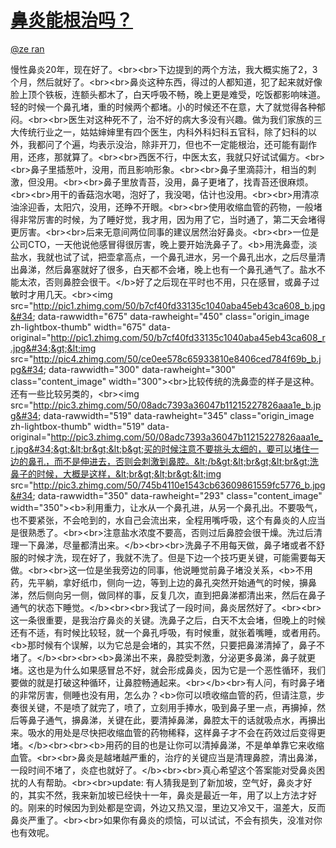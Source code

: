
#  [鼻炎能根治吗？](https://zhihu.com/questions/20473227)



[@ze ran](https://zhihu.com/people/13ba78a859eaf6b9a5b27c5c56ee8419)

慢性鼻炎20年，现在好了。&lt;br&gt;&lt;br&gt;下边提到的两个方法，我大概实施了2，3个月，然后就好了。&lt;br&gt;&lt;br&gt;鼻炎这种东西，得过的人都知道，犯了起来就好像脸上顶个铁板，连额头都木了，白天呼吸不畅，晚上更是难受，吃饭都影响味道。轻的时候一个鼻孔堵，重的时候两个都堵。小的时候还不在意，大了就觉得各种郁闷。&lt;br&gt;&lt;br&gt;医生对这种死不了，治不好的病大多没有兴趣。做为我们家族的三大传统行业之一，姑姑婶婶里有四个医生，内科外科妇科五官科，除了妇科的以外，我都问了个遍，均表示没治，除非开刀，但也不一定能根治，还可能有副作用，还疼，那就算了。&lt;br&gt;&lt;br&gt;西医不行，中医太玄，我就只好试试偏方。&lt;br&gt;&lt;br&gt;鼻子里插葱叶，没用，而且影响形象。&lt;br&gt;&lt;br&gt;鼻子里滴蒜汁，相当的刺激，但没用。&lt;br&gt;&lt;br&gt;鼻子里放青苔，没用，鼻子更堵了，找青苔还很麻烦。&lt;br&gt;&lt;br&gt;用干的香菇泡水喝，泡好了，我没喝，估计也没用。&lt;br&gt;&lt;br&gt;用清凉油涂迎香，太阳穴，没用，还睁不开眼。&lt;br&gt;&lt;br&gt;使用收缩血管的药物，一般堵得非常厉害的时候，为了睡好觉，我才用，因为用了它，当时通了，第二天会堵得更厉害。&lt;br&gt;&lt;br&gt;后来无意间两位同事的建议居然治好鼻炎。&lt;br&gt;&lt;br&gt;一位是公司CTO，一天他说他感冒得很厉害，晚上要开始洗鼻子了。&lt;b&gt;用洗鼻壶，淡盐水，我就也试了试，把壶拿高点，一个鼻孔进水，另一个鼻孔出水，之后尽量清出鼻涕，然后鼻塞就好了很多，白天都不会堵，晚上也有一个鼻孔通气了。盐水不能太浓，否则鼻腔会很干。&lt;/b&gt;好了之后现在平时也不用，只在感冒，或鼻子过敏时才用几天。&lt;br&gt;&lt;img src=&#34;http://pic1.zhimg.com/50/b7cf40fd33135c1040aba45eb43ca608_b.jpg&#34; data-rawwidth=&#34;675&#34; data-rawheight=&#34;450&#34; class=&#34;origin_image zh-lightbox-thumb&#34; width=&#34;675&#34; data-original=&#34;http://pic1.zhimg.com/50/b7cf40fd33135c1040aba45eb43ca608_r.jpg&#34;&gt;&lt;img src=&#34;http://pic4.zhimg.com/50/ce0ee578c65933810e8406ced784f69b_b.jpg&#34; data-rawwidth=&#34;300&#34; data-rawheight=&#34;300&#34; class=&#34;content_image&#34; width=&#34;300&#34;&gt;&lt;br&gt;比较传统的洗鼻壶的样子是这种。还有一些比较另类的，&lt;br&gt;&lt;img src=&#34;http://pic3.zhimg.com/50/08adc7393a36047b11215227826aaa1e_b.jpg&#34; data-rawwidth=&#34;519&#34; data-rawheight=&#34;345&#34; class=&#34;origin_image zh-lightbox-thumb&#34; width=&#34;519&#34; data-original=&#34;http://pic3.zhimg.com/50/08adc7393a36047b11215227826aaa1e_r.jpg&#34;&gt;&lt;br&gt;&lt;b&gt;买的时候注意不要挑头太细的，要可以堵住一边的鼻孔，而不是伸进去，否则会刺激到鼻腔。&lt;/b&gt;&lt;br&gt;&lt;br&gt;洗鼻子的时候，大概是这样，&lt;br&gt;&lt;br&gt;&lt;img src=&#34;http://pic3.zhimg.com/50/745b4110e1543cb63609861559fc5776_b.jpg&#34; data-rawwidth=&#34;350&#34; data-rawheight=&#34;293&#34; class=&#34;content_image&#34; width=&#34;350&#34;&gt;&lt;b&gt;利用重力，让水从一个鼻孔进，从另一个鼻孔出。不要吸气，也不要紧张，不会呛到的，水自己会流出来，全程用嘴呼吸，这个有鼻炎的人应当是很熟悉了。&lt;br&gt;&lt;br&gt;注意盐水浓度不要高，否则过后鼻腔会很干燥。洗过后清理一下鼻涕，尽量都清出来。&lt;/b&gt;&lt;br&gt;&lt;br&gt;洗鼻子不用每天做，鼻子堵或者不舒服的时候才洗，现在好了，我就不洗了。但是下边一个技巧更关键，可能需要每天做。&lt;br&gt;&lt;br&gt;这一位是坐我旁边的同事，他说睡觉前鼻子堵没关系，&lt;b&gt;不用药，先平躺，拿好纸巾，侧向一边，等到上边的鼻孔突然开始通气的时候，擤鼻涕，然后侧向另一侧，做同样的事，反复几次，直到把鼻涕都清出来，然后在鼻子通气的状态下睡觉。&lt;/b&gt;&lt;br&gt;&lt;br&gt;我试了一段时间，鼻炎居然好了。&lt;br&gt;&lt;br&gt;这一条很重要，是我治疗鼻炎的关键。洗鼻子之后，白天不太会堵，但晚上的时候还有不适，有时候比较轻，就一个鼻孔呼吸，有时候重，就张着嘴睡，或者用药。&lt;b&gt;那时候有个误解，以为它总是会堵的，其实不然，只要把鼻涕清掉了，鼻子不堵了。&lt;/b&gt;&lt;br&gt;&lt;br&gt;&lt;b&gt;鼻涕出不来，鼻腔受刺激，分泌更多鼻涕，鼻子就更堵。这也是为什么如果感冒总不好，就会形成鼻炎，因为它是一个恶性循环，我们要做的就是打破这种循环，让鼻腔畅通起来。&lt;br&gt;&lt;/b&gt;&lt;br&gt;有人问，有时鼻子堵的非常厉害，侧睡也没有用，怎么办？&lt;b&gt;你可以喷收缩血管的药，但请注意，步奏很关键，不是喷了就完了，喷了，立刻用手捧水，吸到鼻子里一点，再擤掉，然后等鼻子通气，擤鼻涕，关键在此，要清掉鼻涕，鼻腔太干的话就吸点水，再擤出来。吸水的用处是尽快把收缩血管的药物稀释，这样鼻子才不会在药效过后变得更堵。&lt;/b&gt;&lt;br&gt;&lt;br&gt;&lt;b&gt;用药的目的也是让你可以清掉鼻涕，不是单单靠它来收缩血管。&lt;br&gt;&lt;br&gt;鼻炎是越堵越严重的，治疗的关键应当是清理鼻腔，清出鼻涕，一段时间不堵了，炎症也就好了。&lt;/b&gt;&lt;br&gt;&lt;br&gt;真心希望这个答案能对受鼻炎困扰的人有帮助。&lt;br&gt;&lt;br&gt;update: 有人猜我是到了新加坡，空气好，鼻炎才好的，其实不然，我来新加坡已经快十一年，鼻炎是最近一年，用了以上方法才好的。刚来的时候因为到处都是空调，外边又热又湿，里边又冷又干，温差大，反而鼻炎严重了。&lt;br&gt;&lt;br&gt;如果你有鼻炎的烦恼，可以试试，不会有损失，没准对你也有效呢。